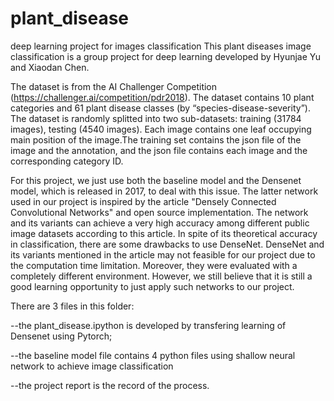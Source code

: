 # plant_disease
deep learning project for images classification
This plant diseases image classification is a group project for deep learning developed by Hyunjae Yu and Xiaodan Chen. 

The dataset is from the AI Challenger Competition (https://challenger.ai/competition/pdr2018). The dataset contains 10 plant categories and 61 plant disease classes (by “species-disease-severity”). The dataset is randomly splitted into two sub-datasets: training (31784 images), testing (4540 images). Each image contains one leaf occupying main position of the image.The training set contains the json file of the image and the annotation, and the json file contains each image and the corresponding category ID.

For this project, we just use both the baseline model and the Densenet model, which is released in 2017, to deal with this issue. The latter network used in our project is inspired by the article "Densely Connected Convolutional Networks" and open source implementation. The network and its variants can achieve a very high accuracy among different public image datasets according to this article. In spite of its theoretical accuracy in classification, there are some drawbacks to use DenseNet. DenseNet and its variants mentioned in the article may not feasible for our project due to the computation time limitation. Moreover, they were evaluated with a completely different environment. However, we still believe that it is still a good learning opportunity to just apply such networks to our project.	

There are 3 files in this folder:

--the plant_disease.ipython is developed by transfering learning of Densenet using Pytorch; 

--the baseline model file contains 4 python files using shallow neural network to achieve image classification

--the project report is the record of the process.


